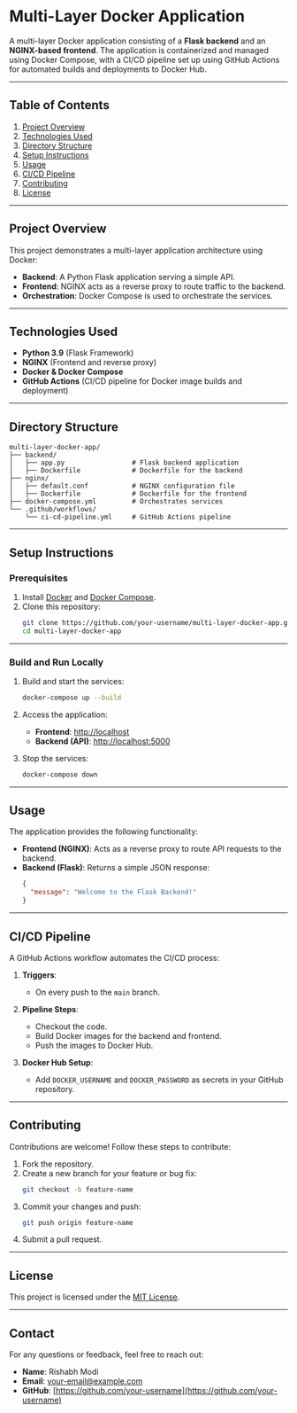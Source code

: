 
# **Multi-Layer Docker Application**

A multi-layer Docker application consisting of a **Flask backend** and an **NGINX-based frontend**. The application is containerized and managed using Docker Compose, with a CI/CD pipeline set up using GitHub Actions for automated builds and deployments to Docker Hub.

---

## **Table of Contents**

1. [Project Overview](#project-overview)
2. [Technologies Used](#technologies-used)
3. [Directory Structure](#directory-structure)
4. [Setup Instructions](#setup-instructions)
5. [Usage](#usage)
6. [CI/CD Pipeline](#cicd-pipeline)
7. [Contributing](#contributing)
8. [License](#license)

---

## **Project Overview**

This project demonstrates a multi-layer application architecture using Docker:

- **Backend**: A Python Flask application serving a simple API.
- **Frontend**: NGINX acts as a reverse proxy to route traffic to the backend.
- **Orchestration**: Docker Compose is used to orchestrate the services.

---

## **Technologies Used**

- **Python 3.9** (Flask Framework)
- **NGINX** (Frontend and reverse proxy)
- **Docker & Docker Compose**
- **GitHub Actions** (CI/CD pipeline for Docker image builds and deployment)

---

## **Directory Structure**

```
multi-layer-docker-app/
├── backend/
│   ├── app.py                 # Flask backend application
│   ├── Dockerfile             # Dockerfile for the backend
├── nginx/
│   ├── default.conf           # NGINX configuration file
│   ├── Dockerfile             # Dockerfile for the frontend
├── docker-compose.yml         # Orchestrates services
└── .github/workflows/
    └── ci-cd-pipeline.yml     # GitHub Actions pipeline
```

---

## **Setup Instructions**

### **Prerequisites**
1. Install [Docker](https://www.docker.com/) and [Docker Compose](https://docs.docker.com/compose/).
2. Clone this repository:
   ```bash
   git clone https://github.com/your-username/multi-layer-docker-app.git
   cd multi-layer-docker-app
   ```

---

### **Build and Run Locally**

1. Build and start the services:
   ```bash
   docker-compose up --build
   ```

2. Access the application:
   - **Frontend**: [http://localhost](http://localhost)
   - **Backend (API)**: [http://localhost:5000](http://localhost:5000)

3. Stop the services:
   ```bash
   docker-compose down
   ```

---

## **Usage**

The application provides the following functionality:

- **Frontend (NGINX)**: Acts as a reverse proxy to route API requests to the backend.
- **Backend (Flask)**: Returns a simple JSON response:
  ```json
  {
    "message": "Welcome to the Flask Backend!"
  }
  ```

---

## **CI/CD Pipeline**

A GitHub Actions workflow automates the CI/CD process:

1. **Triggers**:
   - On every push to the `main` branch.

2. **Pipeline Steps**:
   - Checkout the code.
   - Build Docker images for the backend and frontend.
   - Push the images to Docker Hub.

3. **Docker Hub Setup**:
   - Add `DOCKER_USERNAME` and `DOCKER_PASSWORD` as secrets in your GitHub repository.

---

## **Contributing**

Contributions are welcome! Follow these steps to contribute:

1. Fork the repository.
2. Create a new branch for your feature or bug fix:
   ```bash
   git checkout -b feature-name
   ```
3. Commit your changes and push:
   ```bash
   git push origin feature-name
   ```
4. Submit a pull request.

---

## **License**

This project is licensed under the [MIT License](LICENSE).

---

## **Contact**

For any questions or feedback, feel free to reach out:

- **Name**: Rishabh Modi
- **Email**: [your-email@example.com](mailto:your-email@example.com)
- **GitHub**: [https://github.com/your-username](https://github.com/your-username)
